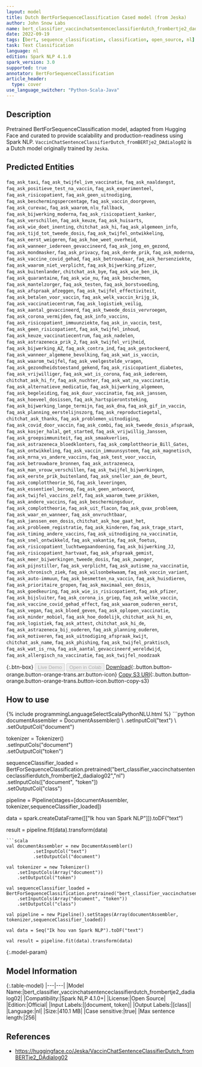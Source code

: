 ```yaml
---
layout: model
title: Dutch BertForSequenceClassification Cased model (from Jeska)
author: John Snow Labs
name: bert_classifier_vaccinchatsentenceclassifierdutch_frombertje2_dadialog02
date: 2022-09-19
tags: [bert, sequence_classification, classification, open_source, nl]
task: Text Classification
language: nl
edition: Spark NLP 4.1.0
spark_version: 3.0
supported: true
annotator: BertForSequenceClassification
article_header:
  type: cover
use_language_switcher: "Python-Scala-Java"
---
```


## Description

Pretrained BertForSequenceClassification model, adapted from Hugging Face and curated to provide scalability and production-readiness using Spark NLP. `VaccinChatSentenceClassifierDutch_fromBERTje2_DAdialog02` is a Dutch model originally trained by `Jeska`.

## Predicted Entities

`faq_ask_taxi`, `faq_ask_twijfel_ivm_vaccinatie`, `faq_ask_naaldangst`, `faq_ask_positieve_test_na_vaccin`, `faq_ask_experimenteel`, `faq_ask_risicopatient`, `faq_ask_geen_uitnodiging`, `faq_ask_beschermingspercentage`, `faq_ask_vaccin_doorgeven`, `faq_ask_curevac`, `faq_ask_waarom`, `nlu_fallback`, `faq_ask_bijwerking_moderna`, `faq_ask_risicopatient_kanker`, `faq_ask_verschillen`, `faq_ask_keuze`, `faq_ask_huisarts`, `faq_ask_wie_doet_inenting`, `chitchat_ask_hi`, `faq_ask_algemeen_info`, `faq_ask_tijd_tot_tweede_dosis`, `faq_ask_twijfel_ontwikkeling`, `faq_ask_eerst_weigeren`, `faq_ask_hoe_weet_overheid`, `faq_ask_wanneer_iedereen_gevaccineerd`, `faq_ask_jong_en_gezond`, `faq_ask_mondmasker`, `faq_ask_privacy`, `faq_ask_derde_prik`, `faq_ask_moderna`, `faq_ask_vaccine_covid_gehad`, `faq_ask_betrouwbaar`, `faq_ask_hersenziekte`, `faq_ask_waarom_niet_verplicht`, `faq_ask_bijwerking_pfizer`, `faq_ask_buitenlander`, `chitchat_ask_bye`, `faq_ask_wie_ben_ik`, `faq_ask_quarantaine`, `faq_ask_wie_nu`, `faq_ask_beschermen`, `faq_ask_mantelzorger`, `faq_ask_testen`, `faq_ask_borstvoeding`, `faq_ask_afspraak_afzeggen`, `faq_ask_twijfel_effectiviteit`, `faq_ask_betalen_voor_vaccin`, `faq_ask_welk_vaccin_krijg_ik`, `faq_ask_vaccinatiecentrum`, `faq_ask_logistiek_veilig`, `faq_ask_aantal_gevaccineerd`, `faq_ask_tweede_dosis_vervroegen`, `faq_ask_corona_vermijden`, `faq_ask_info_vaccins`, `faq_ask_risicopatient_immuunziekte`, `faq_ask_in_vaccin`, `test`, `faq_ask_geen_risicopatient`, `faq_ask_twijfel_inhoud`, `faq_ask_keuze_vaccinatiecentrum`, `faq_ask_nadelen`, `faq_ask_astrazeneca_prik_2`, `faq_ask_twijfel_vrijheid`, `faq_ask_bijwerking_AZ`, `faq_ask_contra_ind`, `faq_ask_gestockeerd`, `faq_ask_wanneer_algemene_bevolking`, `faq_ask_wat_is_vaccin`, `faq_ask_waarom_twijfel`, `faq_ask_veelgestelde_vragen`, `faq_ask_gezondheidstoestand_gekend`, `faq_ask_risicopatient_diabetes`, `faq_ask_vrijwilliger`, `faq_ask_wat_is_corona`, `faq_ask_iedereen`, `chitchat_ask_hi_fr`, `faq_ask_nuchter`, `faq_ask_wat_na_vaccinatie`, `faq_ask_alternatieve_medicatie`, `faq_ask_bijwerking_algemeen`, `faq_ask_begeleiding`, `faq_ask_duur_vaccinatie`, `faq_ask_janssen`, `faq_ask_hoeveel_dosissen`, `faq_ask_hartspierontsteking`, `faq_ask_bijwerking_lange_termijn`, `faq_ask_dna`, `faq_ask_gif_in_vaccin`, `faq_ask_planning_eerstelijnszorg`, `faq_ask_reproductiegetal`, `chitchat_ask_thanks`, `faq_ask_problemen_uitnodiging`, `faq_ask_covid_door_vaccin`, `faq_ask_combi`, `faq_ask_tweede_dosis_afspraak`, `faq_ask_kosjer_halal`, `get_started`, `faq_ask_vrijwillig_Janssen`, `faq_ask_groepsimmuniteit`, `faq_ask_smaakverlies`, `faq_ask_astrazeneca_bloedklonters`, `faq_ask_complottheorie_Bill_Gates`, `faq_ask_ontwikkeling`, `faq_ask_vaccin_immuunsysteem`, `faq_ask_magnetisch`, `faq_ask_mrna_vs_andere_vaccins`, `faq_ask_test_voor_vaccin`, `faq_ask_betrouwbare_bronnen`, `faq_ask_astrazeneca`, `faq_ask_man_vrouw_verschillen`, `faq_ask_twijfel_bijwerkingen`, `faq_ask_eerste_prik_buitenland`, `faq_ask_sneller_aan_de_beurt`, `faq_ask_complottheorie_5G`, `faq_ask_leveringen`, `faq_ask_essentieel_beroep`, `faq_ask_geen_antwoord`, `faq_ask_twijfel_vaccins_zelf`, `faq_ask_waarom_twee_prikken`, `faq_ask_andere_vaccins`, `faq_ask_beschermingsduur`, `faq_ask_complottheorie`, `faq_ask_uit_flacon`, `faq_ask_qvax_probleem`, `faq_ask_waar_en_wanneer`, `faq_ask_onvruchtbaar`, `faq_ask_janssen_een_dosis`, `chitchat_ask_hoe_gaat_het`, `faq_ask_probleem_registratie`, `faq_ask_kinderen`, `faq_ask_trage_start`, `faq_ask_timing_andere_vaccins`, `faq_ask_uitnodiging_na_vaccinatie`, `faq_ask_snel_ontwikkeld`, `faq_ask_vakantie`, `faq_ask_foetus`, `faq_ask_risicopatient_luchtwegaandoening`, `faq_ask_bijwerking_JJ`, `faq_ask_risicopatient_hartvaat`, `faq_ask_afspraak_gemist`, `faq_ask_meer_bijwerkingen_tweede_dosis`, `faq_ask_zwanger`, `faq_ask_pijnstiller`, `faq_ask_verplicht`, `faq_ask_autisme_na_vaccinatie`, `faq_ask_chronisch_ziek`, `faq_ask_wilsonbekwaam`, `faq_ask_vaccin_variant`, `faq_ask_auto-immuun`, `faq_ask_besmetten_na_vaccin`, `faq_ask_huisdieren`, `faq_ask_prioritaire_gropen`, `faq_ask_maximaal_een_dosis`, `faq_ask_goedkeuring`, `faq_ask_wie_is_risicopatient`, `faq_ask_pfizer`, `faq_ask_bijsluiter`, `faq_ask_corona_is_griep`, `faq_ask_welke_vaccin`, `faq_ask_vaccine_covid_gehad_effect`, `faq_ask_waarom_ouderen_eerst`, `faq_ask_vegan`, `faq_ask_bloed_geven`, `faq_ask_oplopen_vaccinatie`, `faq_ask_minder_mobiel`, `faq_ask_hoe_dodelijk`, `chitchat_ask_hi_en`, `faq_ask_logistiek`, `faq_ask_attest`, `chitchat_ask_hi_de`, `faq_ask_astrazeneca_bij_ouderen`, `faq_ask_planning_ouderen`, `faq_ask_motiveren`, `faq_ask_uitnodiging_afspraak_kwijt`, `chitchat_ask_name`, `faq_ask_phishing`, `faq_ask_twijfel_praktisch`, `faq_ask_wat_is_rna`, `faq_ask_aantal_gevaccineerd_wereldwijd`, `faq_ask_allergisch_na_vaccinatie`, `faq_ask_twijfel_noodzaak`

{:.btn-box}
<button class="button button-orange" disabled>Live Demo</button>
<button class="button button-orange" disabled>Open in Colab</button>
[Download](https://s3.amazonaws.com/auxdata.johnsnowlabs.com/public/models/bert_classifier_vaccinchatsentenceclassifierdutch_frombertje2_dadialog02_nl_4.1.0_3.0_1663607372162.zip){:.button.button-orange.button-orange-trans.arr.button-icon}
[Copy S3 URI](s3://auxdata.johnsnowlabs.com/public/models/bert_classifier_vaccinchatsentenceclassifierdutch_frombertje2_dadialog02_nl_4.1.0_3.0_1663607372162.zip){:.button.button-orange.button-orange-trans.button-icon.button-copy-s3}

## How to use



<div class="tabs-box" markdown="1">
{% include programmingLanguageSelectScalaPythonNLU.html %}
```python
documentAssembler = DocumentAssembler() \
        .setInputCol("text") \
        .setOutputCol("document")

tokenizer = Tokenizer() \
    .setInputCols("document") \
    .setOutputCol("token")

sequenceClassifier_loaded = BertForSequenceClassification.pretrained("bert_classifier_vaccinchatsentenceclassifierdutch_frombertje2_dadialog02","nl") \
    .setInputCols(["document", "token"]) \
    .setOutputCol("class")

pipeline = Pipeline(stages=[documentAssembler, tokenizer,sequenceClassifier_loaded])

data = spark.createDataFrame([["Ik hou van Spark NLP"]]).toDF("text")

result = pipeline.fit(data).transform(data)
```
```scala
val documentAssembler = new DocumentAssembler() 
          .setInputCol("text") 
          .setOutputCol("document")

val tokenizer = new Tokenizer() 
    .setInputCols(Array("document"))
    .setOutputCol("token")

val sequenceClassifier_loaded = BertForSequenceClassification.pretrained("bert_classifier_vaccinchatsentenceclassifierdutch_frombertje2_dadialog02","nl") 
    .setInputCols(Array("document", "token")) 
    .setOutputCol("class")

val pipeline = new Pipeline().setStages(Array(documentAssembler, tokenizer,sequenceClassifier_loaded))

val data = Seq("Ik hou van Spark NLP").toDF("text")

val result = pipeline.fit(data).transform(data)
```
</div>

{:.model-param}
## Model Information

{:.table-model}
|---|---|
|Model Name:|bert_classifier_vaccinchatsentenceclassifierdutch_frombertje2_dadialog02|
|Compatibility:|Spark NLP 4.1.0+|
|License:|Open Source|
|Edition:|Official|
|Input Labels:|[document, token]|
|Output Labels:|[class]|
|Language:|nl|
|Size:|410.1 MB|
|Case sensitive:|true|
|Max sentence length:|256|

## References

- https://huggingface.co/Jeska/VaccinChatSentenceClassifierDutch_fromBERTje2_DAdialog02